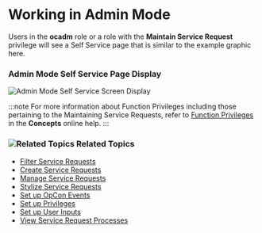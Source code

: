 # Working in Admin Mode

Users in the **ocadm** role or a role with the **Maintain Service Request** privilege will see a Self Service page that is similar to the example graphic here.

### Admin Mode Self Service Page Display

![Admin Mode Self Service Screen Display](../../../Resources/Images/SM/Service-Request-View-Admin.png "Admin Mode Self Service Screen Display")

:::note
For more information about Function Privileges including those pertaining to the Maintaining Service Requests, refer to [Function Privileges](../../../administration/privileges.md#function-privileges) in the **Concepts** online help.
:::

### ![Related Topics](../../../Resources/Images/moreinfo-icon(48x48).png "More Info icon") Related Topics

- [Filter Service Requests](Filtering-Service-Requests.md)
- [Create Service Requests](Creating-Service-Requests.md)
- [Manage Service Requests](Managing-Service-Requests.md)
- [Stylize Service Requests](Stylizing-Service-Requests.md)
- [Set up OpCon Events](Setting-up-OpCon-Events.md)
- [Set up Privileges](Setting-up-Privileges.md)
- [Set up User Inputs](Setting-up-User-Inputs.md)
- [View Service Request     Processes](Viewing-Service-Request-Process-Indicators.md)

